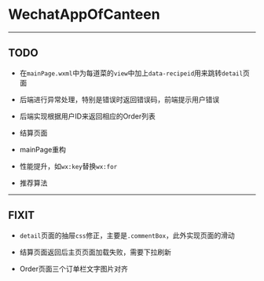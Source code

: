# WechatAppOfCanteen

***

## TODO

* 在`mainPage.wxml`中为每道菜的`view`中加上`data-recipeid`用来跳转`detail`页面

* 后端进行异常处理，特别是错误时返回错误码，前端提示用户错误

* 后端实现根据用户ID来返回相应的Order列表

* 结算页面

* mainPage重构

* 性能提升，如`wx:key`替换`wx:for`

* 推荐算法

***

## FIXIT

* `detail`页面的抽屉`css`修正，主要是`.commentBox`，此外实现页面的滑动

* 结算页面返回后主页页面加载失败，需要下拉刷新

* Order页面三个订单栏文字图片对齐
